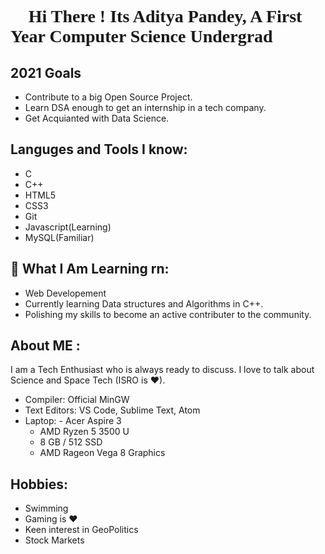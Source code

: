 <h1 style="font-family: 'JetBrains Mono'"> 👋 Hi There ! Its Aditya Pandey, A First Year Computer Science Undergrad</h1>

## 2021 Goals
 - Contribute to a big Open Source Project.
 - Learn DSA enough to get an internship in a tech company.
 - Get Acquianted with Data Science.
 
## Languges and Tools I know:
 - C
 - C++
 - HTML5
 - CSS3
 - Git
 - Javascript(Learning)
 - MySQL(Familiar)
 
##  👀 What I Am Learning rn:
 - Web Developement
 - Currently learning Data structures and Algorithms in C++.
 - Polishing my skills to become an active contributer to the community.

##  About ME :
I am a Tech Enthusiast who is always ready to discuss. I love to talk about Science and Space Tech (ISRO is ❤).
 - Compiler: Official MinGW
 - Text Editors: VS Code, Sublime Text, Atom
 - Laptop:
			- Acer Aspire 3
      - AMD Ryzen 5 3500 U
      - 8 GB / 512 SSD
      - AMD Rageon Vega 8 Graphics
 
 ## Hobbies:
 - Swimming
 - Gaming is ❤
 - Keen interest in GeoPolitics 
 - Stock Markets
